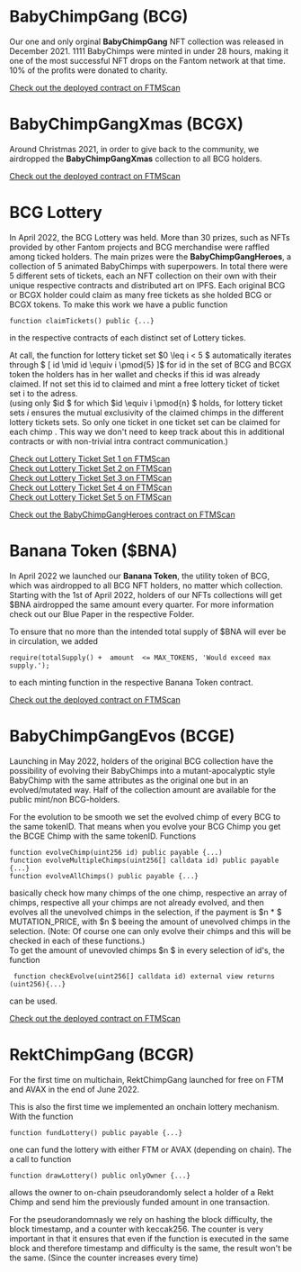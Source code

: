# BabyChimpGang (BCG)

Our one and only orginal **BabyChimpGang** NFT collection was released in December 2021. 1111 BabyChimps were minted in under 28 hours, making it one of the most successful NFT drops on the Fantom network at that time. 10% of the profits were donated to charity.

[Check out the deployed contract on FTMScan](https://ftmscan.com/address/0x7f9893ef9726d23e249518eaa1424677b7fed6a9)

# BabyChimpGangXmas (BCGX)

Around Christmas 2021, in order to give back to the community, we airdropped the **BabyChimpGangXmas** collection to all BCG holders. 

[Check out the deployed contract on FTMScan](https://ftmscan.com/address/0x207a1521aa373a9bd44c17faf9e77397195b77f9)

# BCG Lottery
In April 2022, the BCG Lottery was held. More than 30 prizes, such as NFTs provided by other Fantom projects and BCG merchandise were raffled among ticked holders. The main prizes were the **BabyChimpGangHeroes**, a collection of 5 animated BabyChimps with superpowers. In total there were 5 different sets of tickets, each an NFT collection on their own with their unique respective contracts and distributed art on IPFS. Each original BCG or BCGX holder could claim as many free tickets as she holded BCG or BCGX tokens.
To make this work we have a public function 
```solidity
function claimTickets() public {...}
````
in the respective contracts of each distinct set of Lottery tickes.  

At call, the function for lottery ticket set  $0 \leq i < 5 $ automatically iterates through $ \[ id \mid id \equiv i \pmod{5} \]$ for id in the set of BCG and BCGX token the holders has in her wallet and checks if this id was already claimed. If not set this id to claimed and mint a free lottery ticket of ticket set i to the adress.  
(using only $id $ for which  $id \equiv i \pmod{n} $ holds, for lottery ticket sets $i$ ensures the mutual exclusivity of the claimed chimps in the different lottery tickets sets. So only one ticket in one ticket set can be claimed for each chimp . This way we don't need to keep track about this in  additional contracts or with non-trivial intra contract communication.)

[Check out Lottery Ticket Set 1 on FTMScan](https://ftmscan.com/address/0x64b375f7c8f74e00dbc46e8497ae6dc90e3f3a01)  
[Check out Lottery Ticket Set 2 on FTMScan](https://ftmscan.com/address/0x1b7cf0279f47d973fd870d295f32e4b6a10f8958)  
[Check out Lottery Ticket Set 3 on FTMScan](https://ftmscan.com/address/0xac387c08ca418c7182f17cca957b863679ea3373)  
[Check out Lottery Ticket Set 4 on FTMScan](https://ftmscan.com/address/0x91b4b3e41c755ffb4656799f41bf7bc98e84dbf7)  
[Check out Lottery Ticket Set 5 on FTMScan](https://ftmscan.com/token/0x337d54327a75d39109d046f35c76960e6cd6099b)

[Check out the BabyChimpGangHeroes contract on FTMScan](https://ftmscan.com/address/0xb926ad1b2a331049a0f19ddd2f19e82988e4b854)

# Banana Token ($BNA)
In April 2022 we launched our **Banana Token**, the utility token of BCG, which was airdropped to all BCG NFT holders, no matter which collection. Starting with the 1st of April 2022, holders of our NFTs collections will get $BNA airdropped the same amount every quarter. For more information check out  our Blue Paper in the respective Folder.

To ensure that no more than the intended total supply of $BNA will ever be in circulation, we added 
```solidity
require(totalSupply() +  amount  <= MAX_TOKENS, 'Would exceed max supply.');
```
to each minting function in the respective Banana Token contract.

[Check out the deployed contract on FTMScan](https://ftmscan.com/address/0x132331815a1d519ca461e85949c8f2ed0feaece9)

# BabyChimpGangEvos (BCGE)
Launching in May 2022, holders of the original BCG collection have the possibility of evolving their BabyChimps into a mutant-apocalyptic style BabyChimp with the same attributes as the original one but in an evolved/mutated way. Half of the collection amount are available for the public mint/non BCG-holders.

 
For the evolution to be smooth we set the evolved chimp of every BCG to the same tokenID. That means when you evolve your BCG Chimp you get the BCGE Chimp with the same tokenID. Functions 
```solidity 
function evolveChimp(uint256 id) public payable {...)
function evolveMultipleChimps(uint256[] calldata id) public payable {...}
function evolveAllChimps() public payable {...}
```
basically check how many chimps of the one chimp, respective an array of chimps, respective all your chimps are not already evolved, and then evolves all the unevolved chimps in the selection, if the payment is  $n * $ MUTATION_PRICE, with  $n $ beeing the amount of unevolved chimps in the selection. (Note: Of course one can only evolve their chimps and this will be checked in each of these functions.)  
To get the amount of unevovled chimps  $n $ in every selection of id's, the function
```solidity 
 function checkEvolve(uint256[] calldata id) external view returns (uint256){...}
```
can be used.

[Check out the deployed contract on FTMScan](https://ftmscan.com/address/0x86645fe4975b03c7653eb3010ff78a02acc7acdc)

# RektChimpGang (BCGR)

For the first time on multichain, RektChimpGang launched for free on FTM and AVAX in the end of June 2022. 

This is also the first time we implemented an onchain lottery mechanism. With the function 
```solidty
function fundLottery() public payable {...}
```
one can fund the lottery with either FTM or AVAX (depending on chain).
The a call to function
```soldity
function drawLottery() public onlyOwner {...}
```
allows the owner to on-chain pseudorandomly select a holder of a Rekt Chimp and send him the previously funded amount in one transaction. 

For the pseudorandomnasly we rely on hashing the block difficulty, the block timestamp, and a counter with keccak256. The counter is very important in that it ensures that even if the function is executed in the same block and therefore timestamp and difficulty is the same, the result won't be the same. (Since the counter increases every time)
